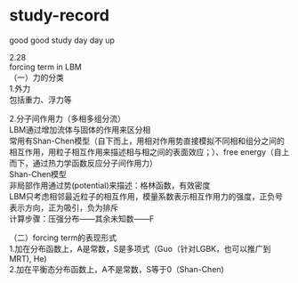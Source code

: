 # study-record
good good study day day up

2.28  
forcing term in LBM  
（一）力的分类  
1.外力  
包括重力、浮力等  
 

2.分子间作用力（多相多组分流）  
LBM通过增加流体与固体的作用来区分相  
常用有Shan-Chen模型（自下而上，用相对作用势直接模拟不同相和组分之间的相互作用，用粒子相互作用来描述相与相之间的表面效应；）、free energy（自上而下，通过热力学函数反应分子间作用力）  
Shan-Chen模型  
非局部作用通过势(potential)来描述：格林函数，有效密度  
LBM只考虑相邻最近粒子的相互作用，模量系数表示相互作用力的强度，正负号表示方向，正为吸引，负为排斥  
计算步骤：压强分布——其余未知数——F 


（二）forcing term的表现形式  
1.加在分布函数上，A是常数，S是多项式（Guo（针对LGBK，也可以推广到MRT), He)  
2.加在平衡态分布函数上，A不是常数，S等于0（Shan-Chen)  
